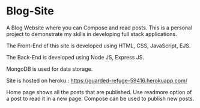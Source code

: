 # Blog-Site
A Blog Website where you can Compose and read posts. This is a personal project to demonstrate my skills in developing full stack applications.

The Front-End of this site is developed using HTML, CSS, JavaScript, EJS.

The Back-End is developed using Node JS, Express JS.

MongoDB is used for data storage.

Site is hosted on heroku : 
https://guarded-refuge-59416.herokuapp.com/

Home page shows all the posts that are published. Use readmore option of a post to read it in a new page. Compose can be used to publish new posts.  
